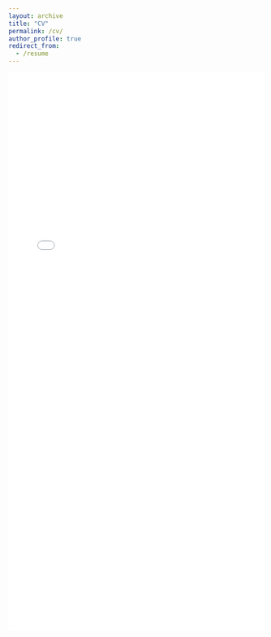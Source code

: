 ```yaml
---
layout: archive
title: "CV"
permalink: /cv/
author_profile: true
redirect_from:
  - /resume
---
```


<embed src="/files/cv.pdf" type="application/pdf" width="100%" height="1100px" />
